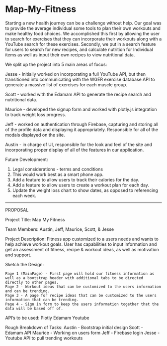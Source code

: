 # Map-My-Fitness


Starting a new health journey can be a challenge without help.  Our goal was to provide the average individual some tools to plan their own workouts and make healthy food choices.  We accomplished this first by allowing the user to search for exercises that they can incorporate their workouts along with a YouTube search for these exercises.  Secondly, we put in a search feature for users to search for new recipes, and calculate nutrition for Individual items as well as input their own recipes to view nutritional data.

We split up the project into 5 main areas of focus:

Jesse - Initially worked on incorporating a full YouTube API, but then transitioned into communicating with the WGER exercise database API to generate a massive list of exercises for each muscle group.

Scott - worked with the Edamam API to generate the recipe search and nutritional data.

Maurice - developed the signup form and worked with plotly.js integration to track weight loss progress.

Jeff - worked on authentication through Firebase, capturing and storing all of the profile data and displaying it appropriately.  Responsible for all of the modals displayed on the site.

Austin - in charge of UI, responsible for the look and feel of the site and incorporating proper display of all of the features in our application.

Future Development:

1. Legal considerations - terms and conditions
2. This would work best as a smart phone app.
3. Add a feature to allow users to track their calories for the day.
4. Add a feature to allow users to create a workout plan for each day.
5. Update the weight loss chart to show dates, as opposed to referencing each week.

********************************************************************************

PROPOSAL

Project Title:
Map My Fitness

Team Members:
Austin, Jeff, Maurice, Scott, & Jesse

Project Description:
Fitness app customized to a users needs and wants to help achieve workout goals. User has capabilities to input information and get an assessment of fitness, recipe & workout ideas, as well as motivation and support. 

Sketch the Design:

	Page 1 (MainPage) - First page will hold our fitness information as well as a bootstrap header with additional tabs to be directed directly to other pages.
	Page 2 - Workout ideas that can be customized to the users information and can be trending.
	Page 3 - A page for recipe ideas that can be customized to the users information that can be trending. 
	Page 4 - Sign in form to keep the users information together that the data will be based off of. 

API’s to be used:
Plotly 
Edamam
Youtube 

Rough Breakdown of Tasks:
Austin - Bootstrap initial design
Scott - Edamam API 
Maurice - Working on users form 
Jeff - Firebase login
Jesse - Youtube API to pull trending workouts
